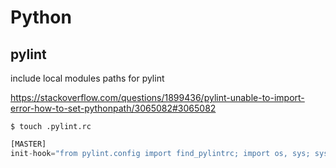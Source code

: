 # Python

## pylint

include local modules paths for pylint

<https://stackoverflow.com/questions/1899436/pylint-unable-to-import-error-how-to-set-pythonpath/3065082#3065082>

```shell
$ touch .pylint.rc
```

```python
[MASTER]
init-hook="from pylint.config import find_pylintrc; import os, sys; sys.path.append(os.path.dirname(find_pylintrc()))"
```
